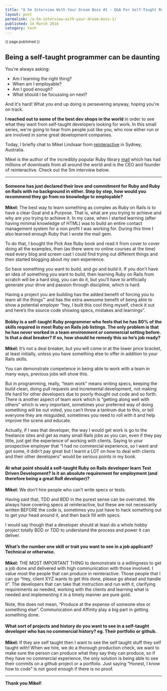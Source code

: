 ```yaml
---
title: "A 5m Interview With Your Dream Boss #1 - Q&A For Self-Taught Ruby Programmers"
layout: post
permalink: /a-5m-interview-with-your-dream-boss-1/
published: 14 March 2016
category: tech
---
```

<sub class='blog-date'>{{ page.published }}</sub>

## Being a self-taught programmer can be daunting

You're always asking:

- Am I learning the right thing?
- When am I employable?
- Am I good enough?
- What should I be focussing on next?

And it's hard!  What you end up doing is persevering anyway, hoping you're on track.

**I reached out to some of the best dev shops in the world** in order to see what they want from self-taught developers looking for work.  In this small series, we're going to hear from people just like you, who now either run or are involved in some great development companies.

Today, I briefly chat to Mikel Lindsaar from [reinteractive](https://reinteractive.net/) in Sydney, Australia.

Mikel is the author of the incredibly popular Ruby library [mail](https://github.com/mikel/mail) which has had millions of downloads from all around the world and is the CEO and founder of reinteractive.  Check out the 5m interview below.

---

#### Someone has just declared their love and commitment for Ruby and Ruby on Rails with no background in either.  Step by step, how would you recommend they go from no knowledge to employable?

**Mikel:** The best way to learn something as complex as Ruby on Rails is to have a clear Goal and a Purpose. That is, what are you trying to achieve and why are you trying to achieve it.  In my case, when I started learning (after having minimal knowledge of HTML) was to build an entire contact management system for a non profit I was working for. During this time I also learned enough Ruby that I wrote the mail gem.

To do that, I bought the Pick Axe Ruby book and read it from cover to cover doing all the examples, then (as there were no online courses at the time) read every blog and screen cast I could find trying out different things and then started blogging about my own experience.

So have something you want to build, and go and build it. If you don’t have an idea of something you want to build, then learning Ruby on Rails from scratch will be a hard slog, you can do it, but you’ll have to artificially generate your drive and passion through discipline, which is hard.

Having a project you are building has the added benefit of forcing you to learn all the things™ and has the extra awesome benefit of being able to show a potential employer “hey, I built this cool thing myself, check it out and here’s the source code showing specs, mistakes and learnings”.


#### Bobby is a self-taught Ruby programmer who feels that he has 80% of the skills required in most Ruby on Rails job listings.  The only problem is that he has never worked in a team environment or commercial setting before.  Is that a deal breaker?  If so, how should he remedy this so he’s job ready?

**Mikel:**  It’s not a deal breaker, but you will come in at the lower price bracket, at least initially, unless you have something else to offer in addition to your Rails skills.

You can demonstrate competence in being able to work with a team in many ways, previous jobs will show this.

But in programming, really, “team work” means writing specs, keeping the build clean, doing pull requests and incremental development, not making life hard for other developers due to poorly thought out code and so forth.  There is another aspect of team work which is “getting along well with others” which is very important, sometimes your preferred way of doing something will be out voted, you can’t throw a tantrum due to this, or tell everyone they are misguided, sometimes you need to roll with it and help improve the scene and educate.

Actually, if I was that developer, the way I would get work is go to the freelance sites and get as many small Rails jobs as you can, even if they pay little, just get the experience of working with clients. Saying to your prospective employer that “I had no commercial experience, so I went and got some, it didn’t pay great but I learnt a LOT on how to deal with clients and their other developers” would be serious points in my book.

#### At what point should a self-taught Ruby on Rails developer learn Test Driven Development? Is it an absolute requirement for employment (and therefore being a great RoR developer)?

**Mikel:**  We don’t hire people who can’t write specs or tests.

Having said that, TDD and BDD in the purest sense can be overrated. We always have covering specs at reinteractive, but these are not necessarily written BEFORE the code is, sometimes you just have to hack something out to get your head around it, and then back fill with specs.

I would say though that a developer should at least do a whole hobby project totally BDD or TDD to understand the process and power it can deliver.

#### What’s the number one skill or trait you want to see in a job applicant?  Technical or otherwise.

**Mikel:** THE MOST IMPORTANT THING to demonstrate is a willingness to get a job done and delivered with high communication with those involved. I value most the people that can produce in reinteractive. Those people that I can go “Hey, client XYZ wants to get this done, please go ahead and handle it”. The developers that can take that instruction and run with it, clarifying requirements as needed, working with the clients and learning what is needed and implementing it in a timely manner are pure gold.

Note, this does not mean, “Produce at the expense of someone else or something else”. Communication and Affinity play a big part in getting something done.

#### What sort of projects and history do you want to see in a self-taught developer who has no commercial history?  eg. Their portfolio or github.

**Mikel:**  If they are self taught then I want to see the self taught stuff they self taught with! When we hire, we do a thorough production check, we want to make sure the person can produce what they say they can produce, so if they have no commercial experience, the only solution is being able to see their commits on a github project or a portfolio.  Just saying “Honest, I know how to code” is not good enough if there is no proof.

---

**Thank you Mikel!**

